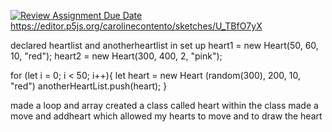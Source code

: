 [![Review Assignment Due Date](https://classroom.github.com/assets/deadline-readme-button-24ddc0f5d75046c5622901739e7c5dd533143b0c8e959d652212380cedb1ea36.svg)](https://classroom.github.com/a/crkVFvoc)
https://editor.p5js.org/carolinecontento/sketches/U_TBfO7yX

declared heartlist and anotherheartlist
in set up  heart1 = new Heart(50, 60, 10, "red");
  heart2 = new Heart(300, 400, 2,  "pink");

  for (let i = 0; i < 50; i++){
    let heart = new Heart (random(300), 200, 10, "red")
    anotherHeartList.push(heart);
  }
  
  made a loop and array 
  created a class called heart 
  within the class made a move and addheart which allowed my hearts to move and to draw the heart
